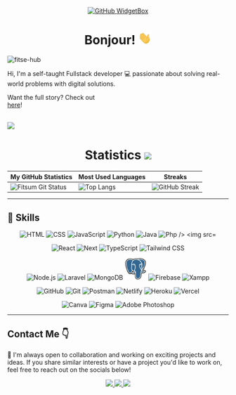 <div align="center"> 
 
[![GitHub WidgetBox](https://github-widgetbox.vercel.app/api/profile?username=fitse-hub&data=followers,repositories,stars,commits&theme=viridescent)](https://github.com/fitse-hub)
</div>
<h1 align="center">Bonjour! <img src="https://raw.githubusercontent.com/ABSphreak/ABSphreak/master/gifs/Hi.gif" width="30px"> </h1>

<p align="left">
  <img src="https://komarev.com/ghpvc/?username=fitse-hub&label=Profile%20views&color=0e75b6&style=flat" alt="fitse-hub" />
</p>
<p >
  Hi, I'm a self-taught Fullstack developer 💻 passionate about solving real-world problems with digital solutions.
</p>

  Want the full story? Check out  
  [here](https://docs.google.com/document/d/1a_T9rdK5TUII_L2E1si9-t5TcdkV_Pf6xEfpR9_r78E/edit?tab=t.0)!


<br>

<img src="https://user-images.githubusercontent.com/74038190/212284100-561aa473-3905-4a80-b561-0d28506553ee.gif" width="1000">

<br>

<div align="center">
 
# Statistics <img src="https://media4.giphy.com/media/MIGbtLZoVjbl0bYbAd/giphy.gif?cid=ecf05e472t2h0i8d7dcjaoau9iqtchhr899hxmpxzzgc7lyw&rid=giphy.gif" width="50" > 

| My GitHub Statistics | Most Used Languages | Streaks |
| --- | --- | --- |
| ![Fitsum Git Status](https://github-readme-stats.vercel.app/api?username=fitse-hub&show_icons=true&theme=dark&hide_title=true&count_private=true) | ![Top Langs](https://github-readme-stats.vercel.app/api/top-langs/?username=fitse-hub&show_icons=true&theme=dark&hide_title=true) | ![GitHub Streak](https://github-readme-streak-stats.herokuapp.com/?user=fitse-hub&theme=dark)

</div>

---

 


## 🚀 Skills

<div align="center">
  

<p>
  <img src="https://cdn.worldvectorlogo.com/logos/html-1.svg" height="50" title="html"  alt="HTML" />
  <img src="https://cdn.worldvectorlogo.com/logos/css-3.svg" height="50" title="css" alt="CSS" />
  <img src="https://cdn.worldvectorlogo.com/logos/logo-javascript.svg" height="50" title="javascript" alt="JavaScript" />
  <img src="https://cdn.worldvectorlogo.com/logos/python-5.svg" height="50" title="python" alt="Python" />
  <img src="https://cdn.worldvectorlogo.com/logos/java-4.svg" height="50" title="java" alt="Java" />
  <img src="https://cdn.worldvectorlogo.com/logos/php-6.svg" height="50" title="php" alt="Php />
  <img src="https://cdn.worldvectorlogo.com/logos/c-1.svg" height="50" alt="C++" />
 </p>


<p>
  <img src="https://cdn.worldvectorlogo.com/logos/react-2.svg" height="50"  title="react" alt="React" />
   <img src="https://cdn.worldvectorlogo.com/logos/next-js.svg" height="50" title="next js" alt="Next" />
 <img src="https://cdn.worldvectorlogo.com/logos/typescript.svg" height="50"  title="typescript" alt="TypeScript" />
  <img src="https://cdn.worldvectorlogo.com/logos/tailwindcss.svg" height="50"  title="tailwind CSS" alt="Tailwind CSS" />
</p>

<p>
  <img src="https://cdn.worldvectorlogo.com/logos/nodejs-icon.svg" height="50" title="node.js" alt="Node.js" />
  <img src="https://cdn.worldvectorlogo.com/logos/laravel-2.svg" height="50" title="laravel" alt="Laravel" />
  <img src="https://cdn.worldvectorlogo.com/logos/mongodb-icon-1.svg" height="50" title="mongoDB" alt="MongoDB" />
  <img src="https://github.com/devicons/devicon/blob/master/icons/postgresql/postgresql-original.svg" height="50" title="postgreSQL"  alt="PostgreSQL" />
  <img src="https://cdn.worldvectorlogo.com/logos/firebase-1.svg" height="50" title="firebase" alt="Firebase" />
  <img src="https://cdn.worldvectorlogo.com/logos/xampp.svg" height="50" title="Xampp"  alt="Xampp" />
</p>


<p>
  <img src="https://cdn.worldvectorlogo.com/logos/github-icon-2.svg" height="50" title="github" alt="GitHub" />
  <img src="https://cdn.worldvectorlogo.com/logos/git-icon.svg" height="50" title="git" alt="Git" />
  <img src="https://cdn.worldvectorlogo.com/logos/postman.svg" height="50" title="postman" alt="Postman" />
  <img src="https://cdn.worldvectorlogo.com/logos/netlify.svg" height="50" title="netlify" alt="Netlify" />
  <img src="https://imgs.search.brave.com/TMj7RdxJPIsmJC9KaGH1M_YwCRg1rd4bHDWzJsqFIy4/rs:fit:500:0:0:0/g:ce/aHR0cHM6Ly9nZXRk/ZXBsb3lpbmcuY29t/L3N0YXRpYy9pbWcv/bG9nb3MvaGVyb2t1/LjBkMzUyNTgwYjU2/Mi5wbmc" height="50" title="heroku" alt="Heroku" />
  <img src="https://imgs.search.brave.com/96khqNZO1LJt_e6RG-xNXrYl-d0TcMaaPpXmcY3nm3g/rs:fit:500:0:0:0/g:ce/aHR0cHM6Ly9sb2dv/d2lrLmNvbS9jb250/ZW50L3VwbG9hZHMv/aW1hZ2VzL3RfdmVy/Y2VsMTg2OC5qcGc" height="50" title="vercel" alt="Vercel" />
</p>


<p>
  <img src="https://imgs.search.brave.com/gAmpRkVnmc780FDrCM1Y_kZV6HlXDCp6hj3Is2Rmnik/rs:fit:860:0:0:0/g:ce/aHR0cHM6Ly9mcmVl/bG9nb3BuZy5jb20v/aW1hZ2VzL2FsbF9p/bWcvMTY1NjczMzYz/N2xvZ28tY2FudmEt/cG5nLnBuZw" height="50" title="canva" alt="Canva" />
  <img src="https://cdn.worldvectorlogo.com/logos/figma-icon.svg" height="50" title="figma" alt="Figma" />
  <img src="https://cdn.worldvectorlogo.com/logos/adobe-photoshop-2.svg" height="50" title="adobe photoshop" alt="Adobe Photoshop" />
</p>

</div>


---

## Contact Me 👇

🌟 I'm always open to collaboration and working on exciting projects and ideas. If you share similar interests or have a project you'd like to work on, feel free to reach out on the socials below!
<p align="center">
  <a href='https://www.instagram.com/fitse_23/'>
    <img src="https://cdn.worldvectorlogo.com/logos/instagram-2016-6.svg" height="35px"/>
  </a>
  <a href='mailto:dev.fitsumgashaw11@gmai.com'>
    <img src="https://cdn.worldvectorlogo.com/logos/official-gmail-icon-2020-.svg" height="35px"/>
  </a>
  <a href='https://t.me/StormX_official'>
    <img src="https://cdn.worldvectorlogo.com/logos/telegram.svg" height="35px"/>
  </a>
</p>
